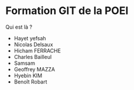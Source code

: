 # Formation GIT de la POEI

Qui est là ?





* Hayet yefsah
* Nicolas Delsaux
* Hicham FERRACHE
* Charles Bailleul
* Samsam
* Geoffrey MAZZA
* Hyebin KIM
* Benoît Robart

